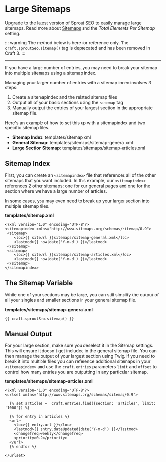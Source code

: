 # Large Sitemaps

Upgrade to the latest version of Sprout SEO to easily manage large sitemaps. Read more about [Sitemaps](./sitemaps.md) and the _Total Elements Per Sitemap_ setting.

::: warning
The method below is here for reference only. The `craft.sproutSeo.sitemap()` tag is deprecated and has been removed in Craft 3.
:::

----

If you have a large number of entries, you may need to break your sitemap into multiple sitemaps using a sitemap index.

Managing your larger number of entries with a sitemap index involves 3 steps:
1. Create a sitemapindex and the related sitemap files
2. Output all of your basic sections using the `sitemap` tag
3. Manually output the entries of your largest section in the appropriate sitemap file.

Here's an example of how to set this up with a sitemapindex and two specific sitemap files.

- **Sitemap Index**: templates/sitemap.xml
- **General Sitemap**: templates/sitemaps/sitemap-general.xml
- **Large Section Sitemap**: templates/sitemaps/sitemap-articles.xml

## Sitemap Index

First, you can create an `<sitemapindex>` file that references all of the other sitemaps that you want included.  In this example, our `<sitemapindex>` references 2 other sitemaps: one for our general pages and one for the section where we have a large number of articles. 

In some cases, you may even need to break up your larger section into multiple sitemap files.

**templates/sitemap.xml**

``` twig
<?xml version="1.0" encoding="UTF-8"?>
<sitemapindex xmlns="http://www.sitemaps.org/schemas/sitemap/0.9">
 <sitemap>
    <loc>{{ siteUrl }}sitemaps/sitemap-general.xml</loc>
    <lastmod>{{ now|date('Y-m-d') }}</lastmod>
 </sitemap>
 <sitemap>
    <loc>{{ siteUrl }}sitemaps/sitemap-articles.xml</loc>
    <lastmod>{{ now|date('Y-m-d') }}</lastmod>
 </sitemap>
</sitemapindex>
```

## The Sitemap Variable

While one of your sections may be large, you can still simplify the output of all your singles and smaller sections in your general sitemap file.

**templates/sitemaps/sitemap-general.xml**

``` twig
{{ craft.sproutSeo.sitemap() }}
```

## Manual Output

For your large section, make sure you deselect it in the Sitemap settings.  This will ensure it doesn't get included in the general sitemap file.  You can then manage the output of your largest section using Twig.  If you need to break it into multiple files you can reference additional sitemaps in your `<sitemapindex>` and use the `craft.entries` parameters `limit` and `offset` to control how many entries you are outputting in any particular sitemap.

**templates/sitemaps/sitemap-articles.xml**

``` twig
<?xml version="1.0" encoding="UTF-8"?>
<urlset xmlns="http://www.sitemaps.org/schemas/sitemap/0.9">

  {% set articles =  craft.entries.find({section: 'articles', limit: '1000'}) %}

  {% for entry in articles %}
  <url>
    <loc>{{ entry.url }}</loc>
    <lastmod>{{ entry.dateUpdated|date('Y-m-d') }}</lastmod>
    <changefreq>weekly</changefreq>
    <priority>0.9</priority>
  </url>
  {% endfor %}

</urlset>
```